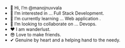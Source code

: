 - 👋 Hi, I’m @manojnuvvala
- 👀 I’m interested in ... Full Stack Development.
- 🌱 I’m currently learning ... Web application .
- 💞️ I’m looking to collaborate on ... Devops.
- ❤  I am wanderlust.
- 😎  Love to make friends.
-  ✔  Genuine by heart and a helping hand to the needy.
